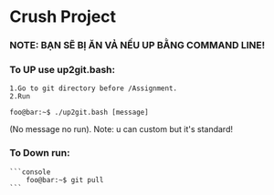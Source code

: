# Crush Project
### NOTE: BẠN SẼ BỊ ĂN VẢ NẾU UP BẰNG COMMAND LINE!

### To UP use up2git.bash:
	
	1.Go to git directory before /Assignment.
	2.Run 
```console
foo@bar:~$ ./up2git.bash [message] 
```
(No message no run).
	Note: u can custom but it's standard!

### To Down run:
	```console
		foo@bar:~$ git pull 
	```
